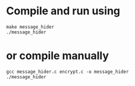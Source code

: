 # Compile and run using

```
make message_hider
./message_hider
```

# or compile manually

```
gcc message_hider.c encrypt.c -o message_hider
./message_hider
```

